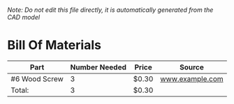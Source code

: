 ###### Note: Do not edit this file directly, it is automatically generated from the CAD model 
# Bill Of Materials 
 |Part|Number Needed|Price|Source| 
 |----|----------|-----|-----|
|#6 Wood Screw|3|$0.30|www.example.com|
|Total: |3|$0.30| |